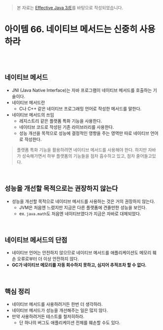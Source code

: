 > 본 자료는 [Effective Java 3/E]()를 바탕으로 작성되었습니다.

# 아이템 66. 네이티브 메서드는 신중히 사용하라

<br>

<br>

## 네이티브 메서드
* JNI (Java Native Interface)는 자바 프로그램이 네이티브 메서드를 호출하는 기술이다.
* 네이티브 메서드란
  * C나 C++ 같은 네이티브 프로그래밍 언어로 작성한 메서드를 말한다.
* 네이티브 메서드의 쓰임
  * 레지스트리 같은 플랫폼 특화 기능을 사용한다.
  * 네이티브 코드로 작성된 기존 라이브러리를 사용한다.
  * 성능 개선을 목적으로 성능에 결정적인 영향을 주는 영역만 따로 네이티브 언어로 작성한다.

> 플랫폼 특화 기능을 활용하려면 네이티브 메서드를 사용해야 한다. 하지만 자바가 성숙해가면서 하부 플랫폼의 기능들을 점차 흡수하고 있고, 점차 줄어들고있다.

<br>

## 성능을 개선할 목적으로는 권장하지 않는다
* 성능을 개선할 목적으로 네이티브 메서드를 사용하는 것은 거의 권장하지 않는다.
  * JVM은 처음엔 느렸지만 지금은 다른 플랫폼에 견줄만한 성능을 보인다.
  * ex. `java.math`도 처음엔 네이티브였다가 지금은 자바로 대체되었다.

<br>

## 네이티브 메서드의 단점
* 네이티브 언어는 안전하지 않으므로 네이티브 메서드를 애플리케이션도 메모리 훼손 오류로부터 더 이상 안전하지 않다.
* **GC가 네이티브 메모리를 자동 회수하지 못하고, 심지어 추적조차 할 수 없다.**

<br>

## 핵심 정리
* 네이티브 메서드를 사용하려거든 한번 더 생각하라.
* 네이티브 메서드가 성능을 개선해주는 일은 많지 않다.
* 만약 사용하려거든 테스트를 철저히하라.
  * 단 하나의 버그도 애플리케이션 전체를 훼손할 수도 있다.

